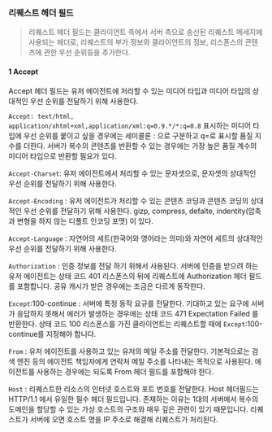###  리퀘스트 헤더 필드

> 리퀘스트 헤더 필드는 클라이언트 측에서 서버 측으로 송신된 리퀘스트 메세지에 사용되는 헤더로, 리퀘스트의 부가 정보와 클라이언트의 정보, 리스폰스의 콘텐츠에 관한 우선 순위등을 추가한다.

#### 1 Accept

Accept 헤더 필드는 유저 에이전트에 처리할 수 있는 미디어 타입과 미디어 타입의 상대적인 우선 순위를 전달하기 위해 사용한다. 

`Accept: text/html, application/xhtml+xml,application/xml:q=0.9.*/*:q=0.8` 
표시하는 미디어 타입에 우선 순위를 붙이고 싶을 경우에는 세미콜론 : 으로 구분하고  q=로 표시할 품질 지수를 더한다.
서버가 복수의 콘텐츠를 반환할 수 있는 경우에는 가장 높은 품질 계수의 미디어 타입으로 반환할 필요가 있다.

`Accept-Charset`: 유저 에이전트에서 처리할 수 있는 문자셋으로, 문자셋의 상대적인 우선 순위를 전달하기 위해 사용한다.

`Accept-Encoding` :  유저 에이전트가 처리할 수 있는 콘텐츠 코딩과 콘텐츠 코딩의 상대적인 우선 순위를 전달하기 위해 사용한다. gizp, compress, defalte, indentity(압축과 변형을 하지 않는 디폴트 인코딩 포맷) 이 있다. 

`Accept-Language` : 자연어의 세트(한국어와 영어라는 의미)와 자연어 세트의 상대적인 우선 순위를 전달하기 위해 사용한다. 

`Authorization` : 인증 정보를 전달 하기 위해서 사용된다. 서버에 인증을 받으려 하는 유저 에이전트는 상태 코드 401 리스폰스의 뒤에 리퀘스트에 Authorization 헤더 필드를 포함합니다. 공유 캐시가 받은 경우에는 조금은 다르게 동작한다.

`Except`:100-continue : 서버에 특정 동작 요규를 전달한다. 기대하고 있는 요구에 서버가 응답하지 못해서 에러가 발생하는 경우에는 상태 코드 471 Expectation Failed 를 반환한다. 상태 코드 100 리스폰스를 가진 클라이언트는 리퀘스트할 때에 `Except`:100-continue를 지정해야 합니다.

`From` : 유저 에이전트를 사용하고 있는 유저의 메일 주소를 전달한다. 기본적으로는 검색 엔진 등의 에이전트 책임자에게 연락처 메일 주소를 나타내는 목적으로 사용된다. 에이전트를 사용하는 경우에는 되도록 From 헤더 필드를 포함해야 한다.

`Host` : 리퀘스트한 리소스의 인터넷 호스트와 포트 번호를 전달한다. Host 헤더필드는 HTTP/1.1 에서 유일한 필수 헤더 필드입니다. 존재하는 이유는 1대의 서버에서 복수의 도메인을 할당할 수 있는 가상 호스트의 구조와 매우 깊은 관련이 있기 때문입니다. 리퀘스트가 서버에 오면 호스트 명을 IP 주소로 해결해 리퀘스트가 처리된다. 
